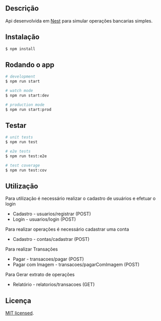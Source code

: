 ## Descrição

Api desenvolvida em [Nest](https://github.com/nestjs/nest) para simular operações bancarias simples.

## Instalação

```bash
$ npm install
```

## Rodando o app

```bash
# development
$ npm run start

# watch mode
$ npm run start:dev

# production mode
$ npm run start:prod
```

## Testar

```bash
# unit tests
$ npm run test

# e2e tests
$ npm run test:e2e

# test coverage
$ npm run test:cov
```

## Utilização

Para utilização é necessário realizar o cadastro de usuários e efetuar o login
- Cadastro - usuarios/registrar (POST)
- Login - usuarios/login (POST)

Para realizar operações é necessário cadastrar uma conta
- Cadastro - contas/cadastrar (POST)

Para realizar Transações
- Pagar - transacoes/pagar (POST)
- Pagar com Imagem - transacoes/pagarComImagem (POST)

Para Gerar extrato de operações
- Relatório - relatorios/transacoes (GET)

## Licença

[MIT licensed](LICENSE).
